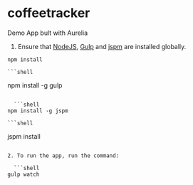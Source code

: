 # coffeetracker

Demo App bult with Aurelia

1. Ensure that [NodeJS](http://nodejs.org/), [Gulp](http://gulpjs.com/) and [jspm](http://jspm.io/) are installed globally.

  ```shell
  npm install
  ```
  
    ```shell
  npm install -g gulp
  ```
  
    ```shell
  npm install -g jspm
  ```
  
    ```shell
  jspm install
  ```
  
2. To run the app, run the command:
  
    ```shell
  gulp watch
  ```
